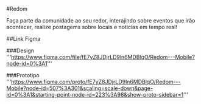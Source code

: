 #Redom

Faça parte da comunidade ao seu redor, interajindo sobre eventos que irão acontecer, realize postagems sobre locais e noticias em tempo real!

##Link Figma

###Design
'''https://www.figma.com/file/fE7yZ8JDjrLD9ln6MDBlqO/Redom---Mobile?node-id=0%3A1'''

###Prototipo
'''https://www.figma.com/proto/fE7yZ8JDjrLD9ln6MDBlqO/Redom---Mobile?node-id=507%3A301&scaling=scale-down&page-id=0%3A1&starting-point-node-id=223%3A98&show-proto-sidebar=1'''

